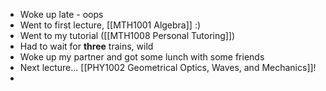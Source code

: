  - Woke up late - oops
 - Went to first lecture, [[MTH1001 Algebra]] :)
 - Went to my tutorial ([[MTH1008 Personal Tutoring]])
 - Had to wait for **three** trains, wild
 - Woke up my partner and got some lunch with some friends
 - Next lecture... [[PHY1002 Geometrical Optics, Waves, and Mechanics]]!
 - 